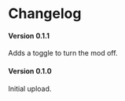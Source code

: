 ﻿Changelog
=============

#### Version 0.1.1
Adds a toggle to turn the mod off.

#### Version 0.1.0

Initial upload.
